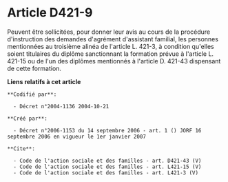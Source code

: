 # Article D421-9

Peuvent être sollicitées, pour donner leur avis au cours de la procédure d'instruction des demandes d'agrément d'assistant
familial, les personnes mentionnées au troisième alinéa de l'article L. 421-3, à condition qu'elles soient titulaires du
diplôme sanctionnant la formation prévue à l'article L. 421-15 ou de l'un des diplômes mentionnés à l'article D. 421-43
dispensant de cette formation.

**Liens relatifs à cet article**

	**Codifié par**:

	  - Décret n°2004-1136 2004-10-21

	**Créé par**:

	  - Décret n°2006-1153 du 14 septembre 2006 - art. 1 () JORF 16 septembre 2006 en vigueur le 1er janvier 2007

	**Cite**:

	  - Code de l'action sociale et des familles - art. D421-43 (V)
	  - Code de l'action sociale et des familles - art. L421-15 (V)
	  - Code de l'action sociale et des familles - art. L421-3 (V)
